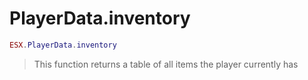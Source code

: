 # PlayerData.inventory

```lua
ESX.PlayerData.inventory
```

> This function returns a table of all items the player currently has